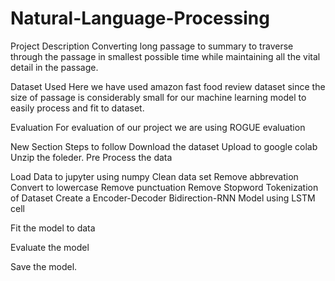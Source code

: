 # Natural-Language-Processing

Project Description
Converting long passage to summary to traverse through the passage in smallest possible time while maintaining all the vital detail in the passage.

Dataset Used
Here we have used amazon fast food review dataset since the size of passage is considerably small for our machine learning model to easily process and fit to dataset.

Evaluation
For evaluation of our project we are using ROGUE evaluation

New Section
Steps to follow
Download the dataset
Upload to google colab
Unzip the foleder.
Pre Process the data

Load Data to jupyter using numpy
Clean data set
Remove abbrevation
Convert to lowercase
Remove punctuation
Remove Stopword
Tokenization of Dataset
Create a Encoder-Decoder Bidirection-RNN Model using LSTM cell

Fit the model to data

Evaluate the model

Save the model.
